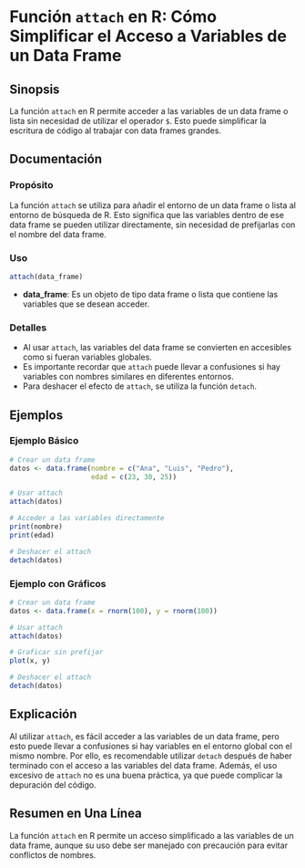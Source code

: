 <!--
Meta Description: # Función `attach` en R: Cómo Simplificar el Acceso a Variables de un Data Frame ## Sinopsis La función `attach` en R permite acceder a las variables ...
Meta Keywords: attach, data, frame, variables, las
-->

# Función `attach` en R: Cómo Simplificar el Acceso a Variables de un Data Frame

## Sinopsis
La función `attach` en R permite acceder a las variables de un data frame o lista sin necesidad de utilizar el operador `$`. Esto puede simplificar la escritura de código al trabajar con data frames grandes.

## Documentación
### Propósito
La función `attach` se utiliza para añadir el entorno de un data frame o lista al entorno de búsqueda de R. Esto significa que las variables dentro de ese data frame se pueden utilizar directamente, sin necesidad de prefijarlas con el nombre del data frame.

### Uso
```R
attach(data_frame)
```
- **data_frame**: Es un objeto de tipo data frame o lista que contiene las variables que se desean acceder.

### Detalles
- Al usar `attach`, las variables del data frame se convierten en accesibles como si fueran variables globales.
- Es importante recordar que `attach` puede llevar a confusiones si hay variables con nombres similares en diferentes entornos.
- Para deshacer el efecto de `attach`, se utiliza la función `detach`.

## Ejemplos
### Ejemplo Básico
```R
# Crear un data frame
datos <- data.frame(nombre = c("Ana", "Luis", "Pedro"),
                    edad = c(23, 30, 25))

# Usar attach
attach(datos)

# Acceder a las variables directamente
print(nombre)
print(edad)

# Deshacer el attach
detach(datos)
```

### Ejemplo con Gráficos
```R
# Crear un data frame
datos <- data.frame(x = rnorm(100), y = rnorm(100))

# Usar attach
attach(datos)

# Graficar sin prefijar
plot(x, y)

# Deshacer el attach
detach(datos)
```

## Explicación
Al utilizar `attach`, es fácil acceder a las variables de un data frame, pero esto puede llevar a confusiones si hay variables en el entorno global con el mismo nombre. Por ello, es recomendable utilizar `detach` después de haber terminado con el acceso a las variables del data frame. Además, el uso excesivo de `attach` no es una buena práctica, ya que puede complicar la depuración del código.

## Resumen en Una Línea
La función `attach` en R permite un acceso simplificado a las variables de un data frame, aunque su uso debe ser manejado con precaución para evitar conflictos de nombres.